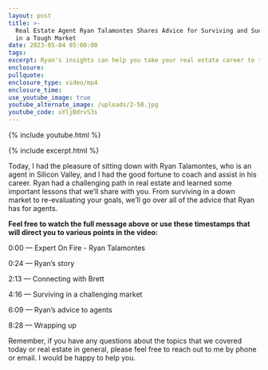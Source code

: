```yaml
---
layout: post
title: >-
  Real Estate Agent Ryan Talamontes Shares Advice for Surviving and Succeeding
  in a Tough Market
date: 2023-05-04 05:00:00
tags:
excerpt: Ryan's insights can help you take your real estate career to the next level.
enclosure:
pullquote:
enclosure_type: video/mp4
enclosure_time:
use_youtube_image: true
youtube_alternate_image: /uploads/2-58.jpg
youtube_code: uYljBdrvS3s
---
```

{% include youtube.html %}

{% include excerpt.html %}

Today, I had the pleasure of sitting down with Ryan Talamontes, who is an agent in Silicon Valley, and I had the good fortune to coach and assist in his career. Ryan had a challenging path in real estate and learned some important lessons that we’ll share with you. From surviving in a down market to re-evaluating your goals, we’ll go over all of the advice that Ryan has for agents.

**Feel free to watch the full message above or use these timestamps that will direct you to various points in the video:**

0:00 — Expert On Fire - Ryan Talamontes

0:24 — Ryan’s story

2:13 — Connecting with Brett

4:16 — Surviving in a challenging market

6:09 — Ryan’s advice to agents

8:28 — Wrapping up

Remember, if you have any questions about the topics that we covered today or real estate in general, please feel free to reach out to me by phone or email. I would be happy to help you.